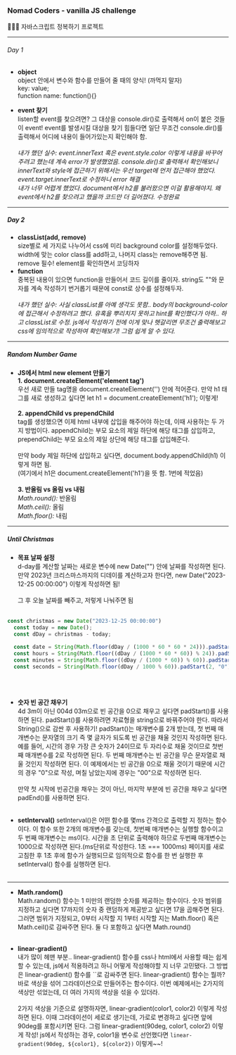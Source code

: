 ### Nomad Coders - vanilla JS challenge

👩🏻‍💻 자바스크립트 정복하기 프로젝트
***

###### Day 1
- **object**<br>
object 안에서 변수와 함수를 만들어 줄 때의 양식! (까먹지 말자)<br>
key: value;<br>
function name: function(){}<br>


- **event 찾기**<br>
listen할 event를 찾으려면? 그 대상을 console.dir()로 출력해서 on이 붙은 것들이 event!
event를 발생시킬 대상을 찾기 힘들다면 일단 무조건 console.dir()를 출력해서 어디에 내용이 들어가있는지 확인해야 함.<br><br>
*내가 했던 실수: event.innerText 혹은 event.style.color 이렇게 내용을 바꾸어 주려고 했는데 계속 error가 발생했었음. console.dir()로 출력해서 확인해보니 innerText와 style에 접근하기 위해서는 우선 target에 먼저 접근해야 했었다. event.target.innerText로 수정하니 error 해결<br>내가 너무 어렵게 했었다. document에서 h2를 불러왔으면 이걸 활용해야지. 왜 event에서 h2를 찾으려고 했을까 코드만 더 길어졌다. 수정완료*

***
##### Day 2
- **classList(add, remove)**<br>
size별로 세 가지로 나누어서 css에 미리 background color를 설정해두었다. width에 맞는 color class를 add하고, 나머지 class는 remove해주면 됨. remove 필수! element를 확인하면서 코딩하자<br>
- **function**<br>
중복된 내용이 있으면 function을 만들어서 코드 길이를 줄이자. string도 ""와 문자를 계속 작성하기 번거롭기 때문에 const로 상수를 설정해두자.<br><br>
*내가 했던 실수: 사실 classList를 아예 생각도 못함.. body의 background-color에 접근해서 수정하려고 했다. 유혹을 뿌리치지 못하고 hint를 확인했다가 아하.. 하고 classList로 수정. js에서 작성하기 전에 이게 맞나 헷갈리면 무조건 출력해보고 css에 임의적으로 작성하여 확인해보기! 그럼 쉽게 알 수 있다.*<br>

***
##### Random Number Game
- **JS에서 html new element 만들기**<br>
**1. document.createElement('element tag')**<br>
우선 새로 만들 tag명을 document.createElement('') 안에 적어준다. 만약 h1 태그를 새로 생성하고 싶다면 let h1 = document.createElement('h1'); 이렇게!<br><br>
**2. appendChild vs prependChild**<br>
tag를 생성했으면 이제 html 내부에 삽입을 해주어야 하는데, 이때 사용하는 두 가지 방법이다. appendChild는 부모 요소의 제일 하단에 해당 태그를 삽입하고, prependChild는 부모 요소의 제일 상단에 해당 태그를 삽입해준다.<br><br>
만약 body 제일 하단에 삽입하고 싶다면, document.body.appendChild(h1) 이렇게 하면 됨.<br>(여기에서 h1은 document.createElement('h1')을 뜻 함. 1번에 적었음)<br><br>
**3. 반올림 vs 올림 vs 내림**<br>
*Math.round():* 반올림<br>
*Math.ceil():* 올림<br>
*Math.floor():* 내림<br>

***
##### Until Christmas
- **목표 날짜 설정**<br>
d-day를 계산할 날짜는 새로운 변수에 new Date("") 안에 날짜를 작성하면 된다. 만약 2023년 크리스마스까지의 디데이를 계산하고자 한다면, new Date("2023-12-25 00:00:00") 이렇게 작성하면 됨!<br><br>
그 후 오늘 날짜를 빼주고, 저렇게 나눠주면 됨<br><br>
```js
const christmas = new Date("2023-12-25 00:00:00")
  const today = new Date();
  const dDay = christmas - today;

  const date = String(Math.floor(dDay / (1000 * 60 * 60 * 24))).padStart(3, "00");
  const hours = String(Math.floor((dDay / (1000 * 60 * 60)) % 24)).padStart(2, "0");
  const minutes = String(Math.floor((dDay / (1000 * 60)) % 60)).padStart(2, "0");
  const seconds = String(Math.floor(dDay / 1000 % 60)).padStart(2, "0");
```
<br><br>

- **숫자 빈 공간 채우기**<br>
4d 3m이 아닌 004d 03m으로 빈 공간을 0으로 채우고 싶다면 padStart()를 사용하면 된다. padStart()를 사용하려면 자료형을 string으로 바꿔주어야 한다. 따라서 String()으로 감싼 후 사용하기! padStart()는 매개변수를 2개 받는데, 첫 번째 매개변수는 문자열의 크기 즉 몇 글자가 되도록 빈 공간을 채울 것인지 작성하면 된다. 예를 들어, 시간의 경우 가장 큰 숫자가 24이므로 두 자리수로 채울 것이므로 첫번째 매개변수를 2로 작성하면 된다. 두 번째 매개변수는 빈 공간을 무슨 문자열로 채울 것인지 작성하면 된다. 이 예제에서는 빈 공간을 0으로 채울 것이기 때문에 시간의 경우 "0"으로 작성, 며칠 남았는지에 경우는 "00"으로 작성하면 된다.<br><br>
만약 첫 시작에 빈공간을 채우는 것이 아닌, 마지막 부분에 빈 공간을 채우고 싶다면 padEnd()를 사용하면 된다.<br><br>

- **setInterval()**
setInterval()은 어떤 함수를 몇ms 간격으로 출력할 지 정하는 함수이다. 이 함수 또한 2개의 매개변수를 갖는데, 첫번째 매개변수는 실행할 함수이고 두 번째 매개변수는 ms이다. 시간을 초 단위로 출력해야 하므로 두번째 매개변수는 1000으로 작성하면 된다.(ms단위로 작성한다. 1초 === 1000ms) 페이지를 새로고침한 후 1초 후에 함수가 실행되므로 임의적으로 함수를 한 번 실행한 후 setInterval() 함수를 실행하면 된다.<br><br>

***
- **Math.random()**<br>
Math.random() 함수는 1 미만의 랜덤한 숫자를 제공하는 함수이다. 숫자 범위를 지정하고 싶다면 17까지의 숫자 중 랜덤하게 제공받고 싶다면 17을 곱해주면 된다. 그러면 범위가 지정되고, 0부터 시작할 지 1부터 시작할 지는 Math.floor() 혹은 Math.ceil()로 감싸주면 된다. 둘 다 포함하고 싶다면 Math.round()<br><br>

- **linear-gradient()**<br>
내가 많이 헤맨 부분.. linear-gradient() 함수를 css나 html에서 사용할 때는 쉽게 할 수 있는데, js에서 적용하려고 하니 어떻게 작성해야할 지 너무 고민됐다. 그 방법은 linear-gradient() 함수를 ``로 감싸주면 된다. linear-gradient() 함수는 뭘까? 바로 색상을 섞어 그라데이션으로 만들어주는 함수이다. 이번 예제에서는 2가지의 색상만 섞었는데, 더 여러 가지의 색상을 섞을 수 있더라.<br><br>
2가지 색상을 기준으로 설명하자면, linear-gradient(color1, color2) 이렇게 작성하면 된다. 이때 그라데이션이 세로로 생기는데, 가로로 변경하고 싶다면 앞에 90deg를 포함시키면 된다. 그럼 linear-gradient(90deg, color1, color2) 이렇게 작성! js에서 작성하는 경우, color1을 변수로 선언했다면 `linear-gradient(90deg, ${color1}, ${color2})` 이렇게~~!